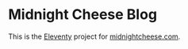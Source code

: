 # Midnight Cheese Blog

This is the [Eleventy](https://www.11ty.dev/) project for [midnightcheese.com](https://midnightcheese.com/).

